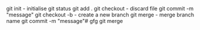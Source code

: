 git init - initialise 
git status 
git add .
git checkout <filename> - discard file 
git commit -m "message"
git checkout -b <branch-name> - create a new branch
git merge <branch-name> - merge branch name 
git commit -m "message"# gfg
git merge 